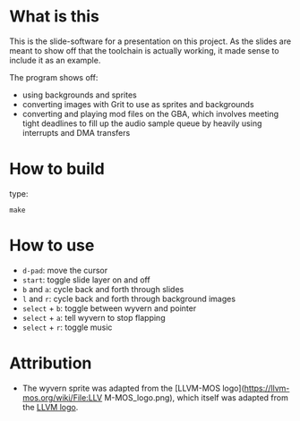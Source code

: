 # What is this

This is the slide-software for a presentation on this project. As the slides are
meant to show off that the toolchain is actually working, it made sense to
include it as an example.

The program shows off:

- using backgrounds and sprites
- converting images with Grit to use as sprites and backgrounds
- converting and playing mod files on the GBA, which involves meeting tight
  deadlines to fill up the audio sample queue by heavily using interrupts and
  DMA transfers
  

# How to build

type:

```make```


# How to use

- `d-pad`:        move the cursor
- `start`:        toggle slide layer on and off
- `b` and `a`:    cycle back and forth through slides
- `l` and `r`:    cycle back and forth through background images
- `select` + `b`: toggle between wyvern and pointer
- `select` + `a`: tell wyvern to stop flapping
- `select` + `r`: toggle music

# Attribution

- The wyvern sprite was adapted from the [LLVM-MOS
  logo](https://llvm-mos.org/wiki/File:LLV M-MOS_logo.png), which itself was
  adapted from the [LLVM logo](https://llvm.org/Logo.html).